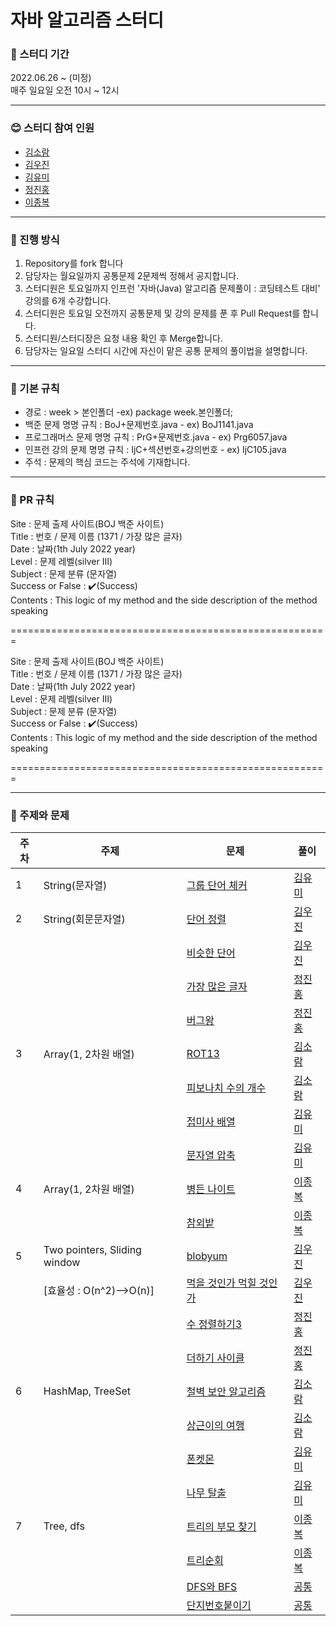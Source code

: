 # 자바 알고리즘 스터디

### :calendar: 스터디 기간
2022.06.26 ~ (미정)</br>
매주 일요일 오전 10시 ~ 12시





---
### :blush: 스터디 참여 인원
* [김소람](https://github.com/soram1119)
* [김우진](https://github.com/dnwlsrla40)
* [김유미](https://github.com/gkfgran5037)
* [정진홍](https://github.com/hongcoding94)
* [이종복](https://github.com/LeeJongbokz)




---
### :muscle: 진행 방식
1. Repository를 fork 합니다
2. 담당자는 월요일까지 공통문제 2문제씩 정해서 공지합니다.
3. 스터디원은 토요일까지 인프런 '자바(Java) 알고리즘 문제풀이 : 코딩테스트 대비' 강의를 6개 수강합니다.
4. 스터디원은 토요일 오전까지 공통문제 및 강의 문제를 푼 후 Pull Request를 합니다.
5. 스터디원/스터디장은 요청 내용 확인 후 Merge합니다.
6. 담당자는 일요일 스터디 시간에 자신이 맡은 공통 문제의 풀이법을 설명합니다. 





---
### 📄 기본 규칙
* 경로 : week > 본인폴더 -ex) package week.본인폴더;
* 백준 문제 명명 규칙 : BoJ+문제번호.java - ex) BoJ1141.java
* 프로그래머스 문제 명명 규칙 : PrG+문제번호.java - ex) Prg6057.java
* 인프런 강의 문제 명명 규칙 : IjC+섹션번호+강의번호 - ex) IjC105.java
* 주석 : 문제의 핵심 코드는 주석에 기재합니다.





---
### :seedling: PR 규칙
Site : 문제 출제 사이트(BOJ 백준 사이트)  
Title : 번호 / 문제 이름  (1371 / 가장 많은 글자)  
Date : 날짜(1th July 2022 year)  
Level : 문제 레벨(silver Ⅲ)  
Subject : 문제 분류 (문자열)  
Success or False : ✔️(Success)  
Contents : This logic of my method and the side description of the method speaking  

=======================================================

Site : 문제 출제 사이트(BOJ 백준 사이트)  
Title : 번호 / 문제 이름  (1371 / 가장 많은 글자)  
Date : 날짜(1th July 2022 year)  
Level : 문제 레벨(silver Ⅲ)  
Subject : 문제 분류 (문자열)  
Success or False : ✔️(Success)  
Contents : This logic of my method and the side description of the method speaking 

=======================================================





---
### :book: 주제와 문제

| 주차 | 주제               | 문제                                                   | 풀이                                           |
|------|--------------------|--------------------------------------------------------|------------------------------------------------|
| 1    | String(문자열)     | [그룹 단어 체커](https://www.acmicpc.net/problem/1316) | [김유미](src/week1/yumi/GroupWordChecker.java)   |
| 2    | String(회문문자열) | [단어 정렬](https://www.acmicpc.net/problem/1181)      | [김우진](src/week2/woojin/BoJ1181.java)|
|      |                    | [비슷한 단어](https://www.acmicpc.net/problem/1411)    | [김우진](src/week2/woojin/BoJ1411.java)|
|      |                    | [가장 많은 글자](https://www.acmicpc.net/problem/1371) | [정진홍](src/week2/hong/(1371번)%20가장%20많은%20글자.java)|
|      |                    | [버그왕](https://www.acmicpc.net/problem/3447)         | [정진홍](src/week2/hong/(3447번)%20버그왕.java)|
| 3    | Array(1, 2차원 배열) | [ROT13](https://www.acmicpc.net/problem/11655)         | [김소람](src/week3/soram/BOJ11655.java)|
|      |                    | [피보나치 수의 개수](https://www.acmicpc.net/problem/6571) | [김소람](src/week3/soram/fibonacci.java)|
|      |                    | [접미사 배열](https://www.acmicpc.net/problem/11656) | [김유미](src/week3/yumi/BoJ11656.java)|
|      |                    | [문자열 압축](https://programmers.co.kr/learn/courses/30/lessons/60057) | [김유미](src/week3/yumi/Prg60057.java)|
| 4    | Array(1, 2차원 배열) | [병든 나이트](https://www.acmicpc.net/problem/1783)   | [이종복](src/week4/jongbok/BoJ1783.java)|
|      |                    | [참외밭](https://www.acmicpc.net/problem/2477) | [이종복](src/week4/jongbok/BoJ2477.java)|
| 5    | Two pointers, Sliding window | [blobyum](https://www.acmicpc.net/problem/24499)      | [김우진](src/week5/woojin/BoJ24499.java)|
|      | [효율성 : O(n^2)-->O(n)] | [먹을 것인가 먹힐 것인가](https://www.acmicpc.net/problem/7795)    | [김우진](src/week5/woojin/BoJ7795.java)|
|      |                    | [수 정렬하기3](https://www.acmicpc.net/problem/10989) | [정진홍](src/week5/hong/BoJ10989.java)|
|      |                    | [더하기 사이클](https://www.acmicpc.net/problem/1110)         | [정진홍](src/week5/hong/BoJ1110.java)|
| 6    | HashMap, TreeSet   | [철벽 보안 알고리즘](https://www.acmicpc.net/problem/9322)      | [김소람]()|
|      |                    | [상근이의 여행](https://www.acmicpc.net/problem/9372)    | [김소람]()|
|      |                    | [폰켓몬](https://school.programmers.co.kr/learn/courses/30/lessons/1845)    | [김유미]()|
|      |                    | [나무 탈출](https://www.acmicpc.net/problem/15900)    | [김유미]()|
| 7    | Tree, dfs          | [트리의 부모 찾기](https://www.acmicpc.net/problem/11725)   | [이종복]()|
|      |                    | [트리순회](https://www.acmicpc.net/problem/1991)  | [이종복]()|
|      |                    | [DFS와 BFS](https://www.acmicpc.net/problem/1260) | [공통]()|
|      |                    | [단지번호붙이기](https://www.acmicpc.net/problem/2667) | [공통]()|
